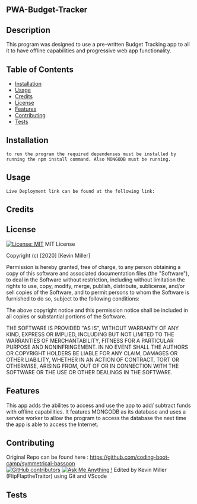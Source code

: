 ## PWA-Budget-Tracker

  ## Description 
This program was designed to use a pre-written Budget Tracking app to all it to have offline capabilities and progressive web app functionality.
  
  ## Table of Contents
  
  
  * [Installation](#installation)
  * [Usage](#usage)
  * [Credits](#credits)
  * [License](#license)
  * [Features](#features)
  * [Contributing](#contributing)
  * [Tests](#tests)
  
  ## Installation
    to run the program the required dependenses must be installed by running the npm install command. Also MONGODB must be running.
  
  ## Usage 
    Live Deployment link can be found at the following link:
  ## Credits

  ## License
  [![License: MIT](https://img.shields.io/badge/License-MIT-yellow.svg)](https://opensource.org/licenses/MIT)
 MIT License

Copyright (c) [2020] [Kevin Miller]

Permission is hereby granted, free of charge, to any person obtaining a copy of this software and associated documentation files (the "Software"), to deal in the Software without restriction, including without limitation the rights to use, copy, modify, merge, publish, distribute, sublicense, and/or sell copies of the Software, and to permit persons to whom the Software is furnished to do so, subject to the following conditions:

The above copyright notice and this permission notice shall be included in all copies or substantial portions of the Software.

THE SOFTWARE IS PROVIDED "AS IS", WITHOUT WARRANTY OF ANY KIND, EXPRESS OR IMPLIED, INCLUDING BUT NOT LIMITED TO THE WARRANTIES OF MERCHANTABILITY, FITNESS FOR A PARTICULAR PURPOSE AND NONINFRINGEMENT. IN NO EVENT SHALL THE AUTHORS OR COPYRIGHT HOLDERS BE LIABLE FOR ANY CLAIM, DAMAGES OR OTHER LIABILITY, WHETHER IN AN ACTION OF CONTRACT, TORT OR OTHERWISE, ARISING FROM, OUT OF OR IN CONNECTION WITH THE SOFTWARE OR THE USE OR OTHER DEALINGS IN THE SOFTWARE.
  
  

  ## Features
This app adds the abilites to access and use the app to add/ subtract funds with offline capabilities. It features MONGODB as its database and uses a service worker to allow the program to access the database the next time the app is able to access the Internet.

  
  
  ## Contributing
  Original Repo can be found here : https://github.com/coding-boot-camp/symmetrical-bassoon  
  [![GitHub contributors](https://img.shields.io/github/contributors/Naereen/StrapDown.js.svg)](https://github.com/FlipFlaptheTraitor/PWA-Budget-Tracker/graphs/contributors)
  [![Ask Me Anything !](https://img.shields.io/badge/Ask%20me-anything-1abc9c.svg)]( https://github.com/FlipFlaptheTraitor)
 Edited by Kevin Miller (FlipFlaptheTraitor) using Git and VScode

  ## Tests
